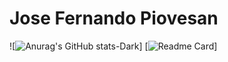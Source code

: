 # Jose Fernando Piovesan 

![![Anurag's GitHub stats-Dark](https://github-readme-stats.vercel.app/api?username=jfpiovesa&show=reviews&show_icons=true&theme=radical)]
[![Readme Card](https://github-readme-stats.vercel.app/api/pin/?username=jfpiovesa&repo=github-readme-stats)]

